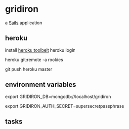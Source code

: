 # gridiron

a [Sails](http://sailsjs.org) application

## heroku
install [heroku toolbelt](https://toolbelt.heroku.com/)
heroku login

heroku git:remote -a rookies

git push heroku master

## environment variables
export GRIDIRON_DB=mongodb://localhost/gridiron

export GRIDIRON_AUTH_SECRET=supersecretpassphrase
## tasks

